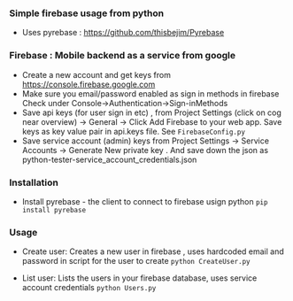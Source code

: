 ### Simple firebase usage from python 
* Uses pyrebase : https://github.com/thisbejim/Pyrebase

### Firebase : Mobile backend as a service from google
* Create a new account and get keys from https://console.firebase.google.com
* Make sure you email/password enabled as sign in methods in firebase
	Check under Console->Authentication->Sign-inMethods 
* Save api keys (for user sign in etc) , from Project Settings (click on cog near overview) -> General -> Click Add Firebase to your web app. Save keys as key value pair in api.keys file. See `FirebaseConfig.py`
* Save service account (admin) keys from Project Settings -> Service Accounts -> Generate New private key . And save down the json as  python-tester-service_account_credentials.json 

### Installation

* Install pyrebase - the client to connect to firebase usign python
	`pip install pyrebase`

### Usage
* Create user: Creates a new user in firebase , uses hardcoded email and password in script for the user to create
	`python CreateUser.py`

* List user: Lists the users in your firebase database, uses service account credentials
	`python Users.py`

